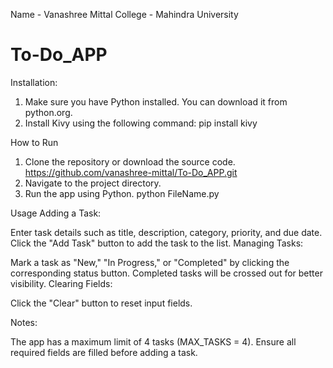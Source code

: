 Name - Vanashree Mittal
College - Mahindra University

# To-Do_APP

Installation:
1. Make sure you have Python installed. You can download it from python.org.
2. Install Kivy using the following command:
   pip install kivy

How to Run
 1. Clone the repository or download the source code.
    https://github.com/vanashree-mittal/To-Do_APP.git
2. Navigate to the project directory.
3. Run the app using Python.
   python FileName.py

   
Usage
Adding a Task:

Enter task details such as title, description, category, priority, and due date.
Click the "Add Task" button to add the task to the list.
Managing Tasks:

Mark a task as "New," "In Progress," or "Completed" by clicking the corresponding status button.
Completed tasks will be crossed out for better visibility.
Clearing Fields:

Click the "Clear" button to reset input fields.

Notes:

The app has a maximum limit of 4 tasks (MAX_TASKS = 4).
Ensure all required fields are filled before adding a task.

